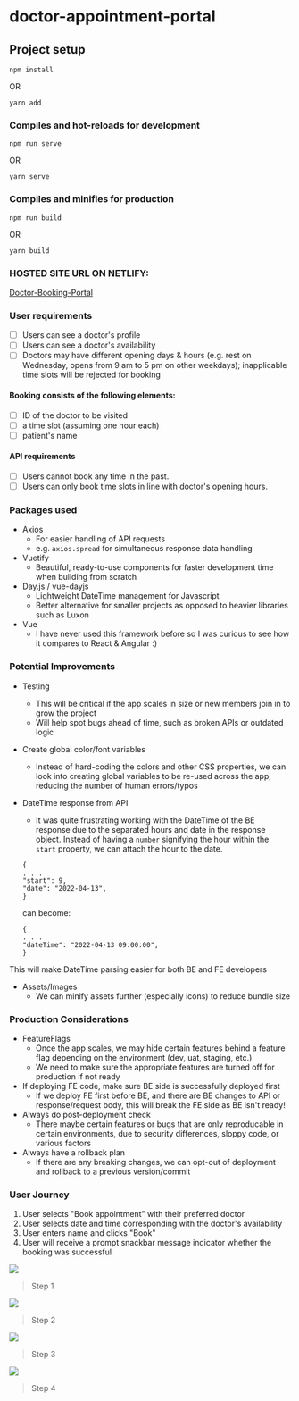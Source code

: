 # doctor-appointment-portal

## Project setup

```
npm install
```

OR

```
yarn add
```

### Compiles and hot-reloads for development

```
npm run serve
```

OR

```
yarn serve
```

### Compiles and minifies for production

```
npm run build
```

OR

```
yarn build
```

### HOSTED SITE URL ON NETLIFY:

[Doctor-Booking-Portal](https://doctor-booking-portal.netlify.app/)

### User requirements

- [ ] Users can see a doctor's profile
- [ ] Users can see a doctor's availability
- [ ] Doctors may have different opening days & hours (e.g. rest on Wednesday, opens from 9 am to 5 pm on other weekdays); inapplicable time slots will be rejected for booking

#### Booking consists of the following elements:

- [ ] ID of the doctor to be visited
- [ ] a time slot (assuming one hour each)
- [ ] patient's name

#### API requirements

- [ ] Users cannot book any time in the past.
- [ ] Users can only book time slots in line with doctor's opening hours.

### Packages used

- Axios
  - For easier handling of API requests
  - e.g. `axios.spread` for simultaneous response data handling
- Vuetify
  - Beautiful, ready-to-use components for faster development time when building from scratch
- Day.js / vue-dayjs
  - Lightweight DateTime management for Javascript
  - Better alternative for smaller projects as opposed to heavier libraries such as Luxon
- Vue
  - I have never used this framework before so I was curious to see how it compares to React & Angular :)

### Potential Improvements

- Testing
  - This will be critical if the app scales in size or new members join in to grow the project
  - Will help spot bugs ahead of time, such as broken APIs or outdated logic
- Create global color/font variables
  - Instead of hard-coding the colors and other CSS properties, we can look into creating global variables to be re-used across the app, reducing the number of human errors/typos
- DateTime response from API

  - It was quite frustrating working with the DateTime of the BE response due to the separated hours and date in the response object. Instead of having a `number` signifying the hour within the `start` property, we can attach the hour to the date.

  ```
  {
  . . .
  "start": 9,
  "date": "2022-04-13",
  }

  ```

  can become:

  ```
  {
  . . .
  "dateTime": "2022-04-13 09:00:00",
  }

  ```

This will make DateTime parsing easier for both BE and FE developers

- Assets/Images
  - We can minify assets further (especially icons) to reduce bundle size

### Production Considerations

- FeatureFlags
  - Once the app scales, we may hide certain features behind a feature flag depending on the environment (dev, uat, staging, etc.)
  - We need to make sure the appropriate features are turned off for production if not ready
- If deploying FE code, make sure BE side is successfully deployed first
  - If we deploy FE first before BE, and there are BE changes to API or response/request body, this will break the FE side as BE isn't ready!
- Always do post-deployment check
  - There maybe certain features or bugs that are only reproducable in certain environments, due to security differences, sloppy code, or various factors
- Always have a rollback plan
  - If there are any breaking changes, we can opt-out of deployment and rollback to a previous version/commit

### User Journey

1. User selects "Book appointment" with their preferred doctor
2. User selects date and time corresponding with the doctor's availability
3. User enters name and clicks "Book"
4. User will receive a prompt snackbar message indicator whether the booking was successful

[![](https://gitlab.com/peterkwkwan/necktie-doctor-booking-portal/-/raw/master/src/assets/readme/step-1.png)](https://gitlab.com/peterkwkwan/necktie-doctor-booking-portal/-/raw/master/src/assets/readme/step-1.png 'Step 1')

> Step 1

[![](https://gitlab.com/peterkwkwan/necktie-doctor-booking-portal/-/raw/master/src/assets/readme/step-2.png)](https://gitlab.com/peterkwkwan/necktie-doctor-booking-portal/-/raw/master/src/assets/readme/step-2.png 'Step 2')

> Step 2

[![](https://gitlab.com/peterkwkwan/necktie-doctor-booking-portal/-/raw/master/src/assets/readme/step-3.png)](https://gitlab.com/peterkwkwan/necktie-doctor-booking-portal/-/raw/master/src/assets/readme/step-3.png 'Step 3')

> Step 3

[![](https://gitlab.com/peterkwkwan/necktie-doctor-booking-portal/-/raw/master/src/assets/readme/step-4.png)](https://gitlab.com/peterkwkwan/necktie-doctor-booking-portal/-/raw/master/src/assets/readme/step-4.png 'Step 4')

> Step 4

```

```
